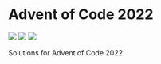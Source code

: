 # Advent of Code 2022

![](https://img.shields.io/badge/day%20📅-19-blue)
![](https://img.shields.io/badge/days%20completed-13-red)
![](https://img.shields.io/badge/stars%20⭐-26-yellow)

Solutions for Advent of Code 2022